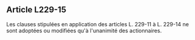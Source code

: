 Article L229-15
----
Les clauses stipulées en application des articles L. 229-11 à L. 229-14 ne sont
adoptées ou modifiées qu'à l'unanimité des actionnaires.
